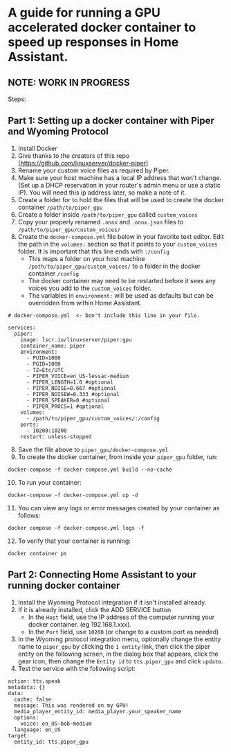 # A guide for running a GPU accelerated docker container to speed up responses in Home Assistant.
## NOTE: WORK IN PROGRESS

Steps:
## Part 1: Setting up a docker container with Piper and Wyoming Protocol
1. Install Docker
2. Give thanks to the creators of this repo [https://github.com/linuxserver/docker-piper] 
3. Rename your custom voice files as required by Piper.
4. Make sure your host machine has a local IP address that won't change.  (Set up a DHCP reservation in your router's admin menu or use a static IP).  You will need this ip address later, so make a note of it.
5. Create a folder for to hold the files that will be used to create the docker container `/path/to/piper_gpu`
6. Create a folder inside `/path/to/piper_gpu` called `custom_voices`
7. Copy your properly renamed `.onnx` and `.onnx.json` files to `/path/to/piper_gpu/custom_voices/`
8. Create the `docker-compose.yml` file below in your favorite text editor.  Edit the path in the `volumes:` section so that it points to your `custom_voices` folder.  It is important that this line ends with `:/config`
   -  This  maps a folder on your host machine `/path/to/piper_gpu/custom_voices/` to a folder in the docker container `/config`
   -  The docker container may need to be restarted before it sees any voices you add to the `custom_voices` folder.
   -  The variables in `environment:` will be used as defaults but can be overridden from within Home Assistant.
   
```
# docker-compose.yml  <- Don't include this line in your file.

services:
  piper:
    image: lscr.io/linuxserver/piper:gpu
    container_name: piper
    environment:
      - PUID=1000
      - PGID=1000
      - TZ=Etc/UTC
      - PIPER_VOICE=en_US-lessac-medium
      - PIPER_LENGTH=1.0 #optional
      - PIPER_NOISE=0.667 #optional
      - PIPER_NOISEW=0.333 #optional
      - PIPER_SPEAKER=0 #optional
      - PIPER_PROCS=1 #optional
    volumes:
      - /path/to/piper_gpu/custom_voices/:/config
    ports:
      - 10200:10200
    restart: unless-stopped
```
8. Save the file above to `piper_gpu/docker-compose.yml`
9. To create the docker container, from inside your `piper_gpu` folder, run:

```
docker-compose -f docker-compose.yml build --no-cache
```

10. To run your container:
```
docker-compose -f docker-compose.yml up -d
```

11. You can view any logs or error messages created by your container as follows:
```
docker compose -f docker-compose.yml logs -f
```

12. To verify that your container is running:
```
docker container ps
```

## Part 2: Connecting Home Assistant to your running docker container
1. Install the Wyoming Protocol integration if it isn't installed already.
2. If it is already installed, click the ADD SERVICE button
      -  In the `Host` field, use the IP address of the computer running your docker container. (eg 192.168.1.xxx).
      -  In the `Port` field, use `10200` (or change to a custom port as needed)
3. In the Wyoming protocol integration menu, optionally change the entity name to `piper_gpu` by clicking the `1 entity` link, then click the piper entity on the following screen, in the dialog box that appears, click the gear icon, then change the `Entity id` to `tts.piper_gpu` and click `update`.
4. Test the service with the following script:
```
action: tts.speak
metadata: {}
data:
  cache: false
  message: This was rendered on my GPU!
  media_player_entity_id: media_player.your_speaker_name
  options:
    voice: en_US-bob-medium
  language: en_US
target:
  entity_id: tts.piper_gpu
```


